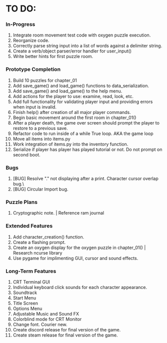 # TO DO:

### In-Progress
1. Integrate room movement test code with oxygen puzzle execution.
2. Reorganize code.
3. Correctly parse string input into a list of words against a delimiter string.
4. Create a verb/object parser/error handler for user_input()
5. Write better hints for first puzzle room.

### Prototype Completion
1. Build 10 puzzles for chapter_01
2. Add save_game() and load_game() functions to data_serialization.
3. Add save_game() and load_game() to the help menu.
4. Add actions for the player to use: examine, read, look, etc.
5. Add full functionality for validating player input and providing errors when input is invalid.
6. Finish help() after creation of all major player commands.
7. Begin basic movement around the first room in chapter_01()
8. After a player death, the game over screen should prompt the player to restore to a previous save.
9. Refactor code to run inside of a while True loop. AKA the game loop
10. Move all items into items.py
11. Work integration of items.py into the inventory function.
12. Serialize if player has player has played tutorial or not. Do not prompt on second boot.

### Bugs
1. [BUG] Resolve "." not displaying after a print. Character cursor overlap bug.\
2. [BUG] Circular Import bug.

### Puzzle Plans
1. Cryptographic note. | Reference ram journal

### Extended Features
1. Add character_creation() function.
2. Create a flashing prompt.
3. Create an oxygen display for the oxygen puzzle in chapter_01() | Research ncurse library
4. Use pygame for implimenting GUI, cursor and sound effects.

### Long-Term Features
1. CRT Terminal GUI
2. Individual keyboard click sounds for each character appearance.
3. Soundtrack
4. Start Menu
5. Title Screen
6. Options Menu
7. Adjustable Music and Sound FX
8. Colorblind mode for CRT Monitor
9. Change font. Courier new.
10. Create discord release for final version of the game.
11. Create steam release for final version of the game.